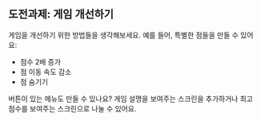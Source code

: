 ## 도전과제: 게임 개선하기

게임을 개선하기 위한 방법들을 생각해보세요. 예를 들어, 특별한 점들을 만들 수 있어요:

+ 점수 2배 증가
+ 점 이동 속도 감소
+ 점 숨기기

버튼이 있는 메뉴도 만들 수 있나요? 게임 설명을 보여주는 스크린을 추가하거나 최고 점수를 보여주는 스크린으로 나눌 수 있어요.